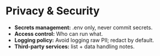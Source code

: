 # Privacy & Security

- **Secrets management:** .env only, never commit secrets.
- **Access control:** Who can run what.
- **Logging policy:** Avoid logging raw PII; redact by default.
- **Third-party services:** list + data handling notes.
